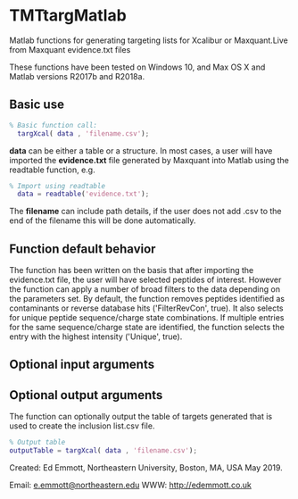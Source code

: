 # TMTtargMatlab
Matlab functions for generating targeting lists for Xcalibur or Maxquant.Live from Maxquant evidence.txt files

These functions have been tested on Windows 10, and Max OS X and Matlab versions R2017b and R2018a.

## Basic use
```matlab
% Basic function call:
  targXcal( data , 'filename.csv');
```

**data** can be either a table or a structure. In most cases, a user will have imported the **evidence.txt** file generated by Maxquant into Matlab using the readtable function, e.g.
```matlab
% Import using readtable
  data = readtable('evidence.txt');
```
The **filename** can include path details, if the user does not add .csv to the end of the filename this will be done automatically.

## Function default behavior
The function has been written on the basis that after importing the evidence.txt file, the user will have selected peptides of interest. However the function can apply a number of broad filters to the data depending on the parameters set. 
By default, the function removes peptides identified as contaminants or reverse database hits ('FilterRevCon', true). It also selects for unique peptide sequence/charge state combinations. If multiple entries for the same sequence/charge state are identified, the function selects the entry with the highest intensity ('Unique', true).

## Optional input arguments

## Optional output arguments
The function can optionally output the table of targets generated that is used to create the inclusion list.csv file.
```matlab
% Output table
outputTable = targXcal( data , 'filename.csv');
```


Created: Ed Emmott, Northeastern University, Boston, MA, USA May 2019.

Email: e.emmott@northeastern.edu
WWW: http://edemmott.co.uk
